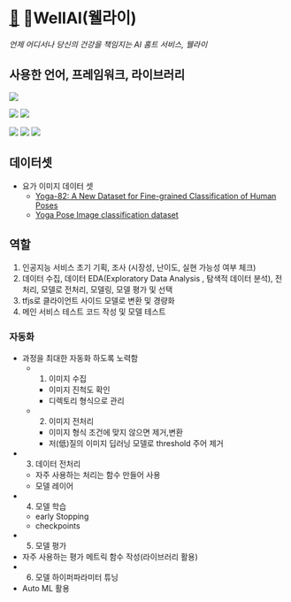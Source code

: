 # [🧘](https://emojipedia.org/yoga/) WellAI(웰라이)
  *언제 어디서나 당신의 건강을 책임지는 AI 홈트 서비스, 웰라이*
## 사용한 언어, 프레임워크, 라이브러리
<img src="https://img.shields.io/badge/python-3670A0?style=for-the-badge&logo=python&logoColor=white">

<img src="https://img.shields.io/badge/TensorFlow-FF6F00?style=for-the-badge&logo=TensorFlow&logoColor=white"/> <img src="https://img.shields.io/badge/Keras-%23D00000.svg?style=for-the-badge&logo=Keras&logoColor=white"/></a> 

<img src='https://img.shields.io/badge/scikit--learn-%23F7931E.svg?style=for-the-badge&logo=scikit-learn&logoColor=white'></a> <img src="https://img.shields.io/badge/pandas-150458?style=for-the-badge&logo=pandas&logoColor=white"/></a>
<img src='https://img.shields.io/badge/opencv-%23white.svg?style=for-the-badge&logo=opencv&logoColor=white'>
## 데이터셋 
- 요가 이미지 데이터 셋
  - [Yoga-82: A New Dataset for Fine-grained Classification of Human Poses](https://arxiv.org/abs/2004.10362)
  - [Yoga Pose Image classification dataset](https://www.kaggle.com/shrutisaxena/yoga-pose-image-classification-dataset)

## 역할
 1. 인공지능 서비스 초기 기획, 조사 (시장성, 난이도, 실현 가능성 여부 체크)
 2. 데이터 수집, 데이터 EDA(Exploratory Data Analysis , 탐색적 데이터 분석), 전처리, 모델로 전처리, 모델링, 모델 평가 및 선택
 3. tfjs로 클라이언트 사이드 모델로 변환 및 경량화
 4. 메인 서비스 테스트 코드 작성 및 모델 테스트

 ### 자동화
 - 과정을 최대한 자동화 하도록 노력함
    - 1. 이미지 수집 
      -  이미지 진척도 확인
      -  디렉토리 형식으로 관리
   - 2. 이미지 전처리
     - 이미지 형식 조건에 맞지 않으면 제거,변환
     - 저(低)질의 이미지 딥러닝 모델로 threshold 주어 제거
  - 3. 데이터 전처리
    - 자주 사용하는 처리는 함수 만들어 사용
    - 모델 레이어
  - 4. 모델 학습
    - early Stopping
    - checkpoints
  - 5. 모델 평가
   - 자주 사용하는 평가 메트릭 함수 작성(라이브러리 활용)
  - 6. 모델 하이퍼파라미터 튜닝
   - Auto ML 활용



```
